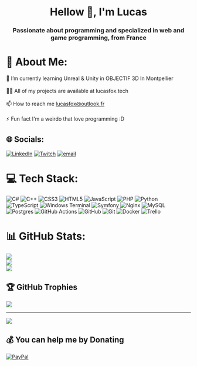 <h1 align="center">Hellow 👋, I'm Lucas</h1>
<h3 align="center">Passionate about programming and specialized in web and game programming, from France</h3>

# 💫 About Me:
🌱 I’m currently learning Unreal & Unity in OBJECTIF 3D In Montpellier<br><br>👨‍💻 All of my projects are available at lucasfox.tech<br><br>📫 How to reach me lucasfox@outlook.fr<br><br>⚡ Fun fact I'm a weirdo that love programming :D


## 🌐 Socials:
[![LinkedIn](https://img.shields.io/badge/LinkedIn-%230077B5.svg?logo=linkedin&logoColor=white)](https://linkedin.com/in/lucas-bruel-547179278) [![Twitch](https://img.shields.io/badge/Twitch-%239146FF.svg?logo=Twitch&logoColor=white)](https://twitch.tv/luriusfox) [![email](https://img.shields.io/badge/Email-D14836?logo=gmail&logoColor=white)](mailto:lucasfox@outlook.fr) 

# 💻 Tech Stack:
![C#](https://img.shields.io/badge/c%23-%23239120.svg?style=for-the-badge&logo=csharp&logoColor=white) ![C++](https://img.shields.io/badge/c++-%2300599C.svg?style=for-the-badge&logo=c%2B%2B&logoColor=white) ![CSS3](https://img.shields.io/badge/css3-%231572B6.svg?style=for-the-badge&logo=css3&logoColor=white) ![HTML5](https://img.shields.io/badge/html5-%23E34F26.svg?style=for-the-badge&logo=html5&logoColor=white) ![JavaScript](https://img.shields.io/badge/javascript-%23323330.svg?style=for-the-badge&logo=javascript&logoColor=%23F7DF1E) ![PHP](https://img.shields.io/badge/php-%23777BB4.svg?style=for-the-badge&logo=php&logoColor=white) ![Python](https://img.shields.io/badge/python-3670A0?style=for-the-badge&logo=python&logoColor=ffdd54) ![TypeScript](https://img.shields.io/badge/typescript-%23007ACC.svg?style=for-the-badge&logo=typescript&logoColor=white) ![Windows Terminal](https://img.shields.io/badge/Windows%20Terminal-%234D4D4D.svg?style=for-the-badge&logo=windows-terminal&logoColor=white) ![Symfony](https://img.shields.io/badge/symfony-%23000000.svg?style=for-the-badge&logo=symfony&logoColor=white) ![Nginx](https://img.shields.io/badge/nginx-%23009639.svg?style=for-the-badge&logo=nginx&logoColor=white) ![MySQL](https://img.shields.io/badge/mysql-4479A1.svg?style=for-the-badge&logo=mysql&logoColor=white) ![Postgres](https://img.shields.io/badge/postgres-%23316192.svg?style=for-the-badge&logo=postgresql&logoColor=white) ![GitHub Actions](https://img.shields.io/badge/github%20actions-%232671E5.svg?style=for-the-badge&logo=githubactions&logoColor=white) ![GitHub](https://img.shields.io/badge/github-%23121011.svg?style=for-the-badge&logo=github&logoColor=white) ![Git](https://img.shields.io/badge/git-%23F05033.svg?style=for-the-badge&logo=git&logoColor=white) ![Docker](https://img.shields.io/badge/docker-%230db7ed.svg?style=for-the-badge&logo=docker&logoColor=white) ![Trello](https://img.shields.io/badge/Trello-%23026AA7.svg?style=for-the-badge&logo=Trello&logoColor=white)
# 📊 GitHub Stats:
![](https://github-readme-stats.vercel.app/api?username=Lurius-Kitsune&theme=algolia&hide_border=false&include_all_commits=false&count_private=true)<br/>
![](https://nirzak-streak-stats.vercel.app/?user=Lurius-Kitsune&theme=algolia&hide_border=false)<br/>
![](https://github-readme-stats.vercel.app/api/top-langs/?username=Lurius-Kitsune&theme=algolia&hide_border=false&include_all_commits=false&count_private=true&layout=compact)

## 🏆 GitHub Trophies
![](https://github-profile-trophy.vercel.app/?username=Lurius-Kitsune&theme=tokyonight&no-frame=false&no-bg=false&margin-w=4)

---
[![](https://visitcount.itsvg.in/api?id=Lurius-Kitsune&icon=2&color=0)](https://visitcount.itsvg.in)

  ## 💰 You can help me by Donating
  [![PayPal](https://img.shields.io/badge/PayPal-00457C?style=for-the-badge&logo=paypal&logoColor=white)](https://paypal.me/lucasfox@outlook.fr) 

  
<!-- Proudly created with GPRM ( https://gprm.itsvg.in ) -->
